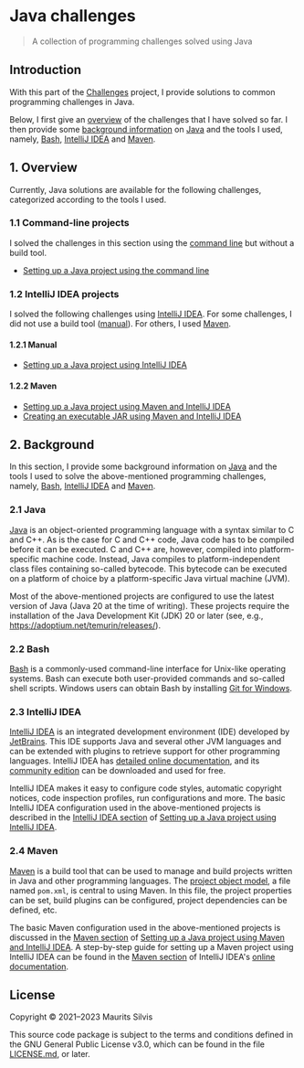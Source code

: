 # Java challenges

> A collection of programming challenges solved using Java

## Introduction

With this part of the [Challenges](..) project, I provide solutions to common programming challenges in Java.

Below, I first give an [overview](#1-overview) of the challenges that I have solved so far.
I then provide some [background information](#2-background) on [Java](#21-java) and the tools I used, namely, [Bash](#22-bash), [IntelliJ IDEA](#23-intellij-idea) and [Maven](#24-maven).

## 1. Overview

Currently, Java solutions are available for the following challenges, categorized according to the tools I used.

### 1.1 Command-line projects

I solved the challenges in this section using the [command line](#22-bash) but without a build tool.

* [Setting up a Java project using the command line](java-project-cli)

### 1.2 IntelliJ IDEA projects

I solved the following challenges using [IntelliJ IDEA](#23-intellij-idea).
For some challenges, I did not use a build tool ([manual](#121-manual)).
For others, I used [Maven](#122-maven).

#### 1.2.1 Manual

* [Setting up a Java project using IntelliJ IDEA](java-project-intellij)

#### 1.2.2 Maven

* [Setting up a Java project using Maven and IntelliJ IDEA](java-project-maven-intellij)
* [Creating an executable JAR using Maven and IntelliJ IDEA](executable-jar-maven-intellij)

## 2. Background

In this section, I provide some background information on [Java](#21-java) and the tools I used to solve the above-mentioned programming challenges, namely, [Bash](#22-bash), [IntelliJ IDEA](#23-intellij-idea) and [Maven](#24-maven).

### 2.1 Java

[Java](https://www.oracle.com/java/) is an object-oriented programming language with a syntax similar to C and C++.
As is the case for C and C++ code, Java code has to be compiled before it can be executed.
C and C++ are, however, compiled into platform-specific machine code.
Instead, Java compiles to platform-independent class files containing so-called bytecode.
This bytecode can be executed on a platform of choice by a platform-specific Java virtual machine (JVM).

Most of the above-mentioned projects are configured to use the latest version of Java (Java 20 at the time of writing).
These projects require the installation of the Java Development Kit (JDK) 20 or later (see, e.g., https://adoptium.net/temurin/releases/).


### 2.2 Bash

[Bash](https://www.gnu.org/software/bash/) is a commonly-used command-line interface for Unix-like operating systems.
Bash can execute both user-provided commands and so-called shell scripts.
Windows users can obtain Bash by installing [Git for Windows](https://git-scm.com/download/win).

### 2.3 IntelliJ IDEA

[IntelliJ IDEA](https://www.jetbrains.com/idea/) is an integrated development environment (IDE) developed by [JetBrains](https://www.jetbrains.com/).
This IDE supports Java and several other JVM languages and can be extended with plugins to retrieve support for other programming languages.
IntelliJ IDEA has [detailed online documentation](https://www.jetbrains.com/help/idea/discover-intellij-idea.html), and its [community edition](https://www.jetbrains.com/idea/download/) can be downloaded and used for free.

IntelliJ IDEA makes it easy to configure code styles, automatic copyright notices, code inspection profiles, run configurations and more.
The basic IntelliJ IDEA configuration used in the above-mentioned projects is described in the [IntelliJ IDEA section](java-project-intellij#12-intellij-idea) of [Setting up a Java project using IntelliJ IDEA](java-project-intellij).

### 2.4 Maven

[Maven](https://maven.apache.org/) is a build tool that can be used to manage and build projects written in Java and other programming languages.
The [project object model](https://maven.apache.org/guides/introduction/introduction-to-the-pom.html), a file named `pom.xml`, is central to using Maven.
In this file, the project properties can be set, build plugins can be configured, project dependencies can be defined, etc.

The basic Maven configuration used in the above-mentioned projects is discussed in the [Maven section](java-project-maven-intellij#13-maven) of [Setting up a Java project using Maven and IntelliJ IDEA](java-project-maven-intellij).
A step-by-step guide for setting up a Maven project using IntelliJ IDEA can be found in the [Maven section](https://www.jetbrains.com/help/idea/maven-support.html#create_new_maven_project) of IntelliJ IDEA's [online documentation](https://www.jetbrains.com/help/idea/discover-intellij-idea.html).

## License

Copyright © 2021–2023 Maurits Silvis

This source code package is subject to the terms and conditions defined in the GNU General Public License v3.0, which can be found in the file [LICENSE.md](../LICENSE.md), or later.

